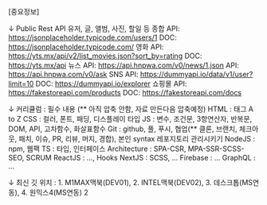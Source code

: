 [중요정보]

↓ Public Rest API
유저, 글, 앨범, 사진, 할일 등 종합
    API: https://jsonplaceholder.typicode.com/users/1
    DOC: https://jsonplaceholder.typicode.com/
영화
    API: https://yts.mx/api/v2/list_movies.json?sort_by=rating
    DOC: https://yts.mx/api
뉴스
    API: https://api.hnpwa.com/v0/news/1.json
    API: https://api.hnpwa.com/v0/ask
SNS
    API: https://dummyapi.io/data/v1/user?limit=10
    DOC: https://dummyapi.io/explorer
쇼핑몰
    API: https://fakestoreapi.com/products
    DOC: https://fakestoreapi.com/docs



↓ 커리큘럼 : 필수 내용 (** 아직 압축 안함, 자료 만든다음 압축예정)
HTML : 태그 A to Z
CSS : 컬러, 폰트, 패딩, 디스플레이 타입
JS : 변수, 조건문, 3항연산자, 반복문, DOM, API, 고차함수, 화살표함수
Git : github, 풀, 푸시, 협업(** 클론, 브랜치, 체크아웃, 패치, 이슈, PR, 리뷰, 머지, 경합), 본인 syntax 레포지토리 관리시키기
NodeJS : npm, 웹팩
TS : 타입, 인터페이스
Architecture : SPA-CSR, MPA-SSR-SCSS-SEO, SCRUM
ReactJS : ..., Hooks
NextJS : SCSS, ...
Firebase : ...
GraphQL : ...



↓ 최신 깃 위치 : 1. M1MAX맥북(DEV01), 2. INTEL맥북(DEV02), 3. 데스크톱(MS연동), 4. 원믹스4(MS연동)
2
